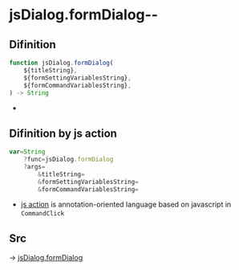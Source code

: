 # jsDialog.formDialog--

## Difinition

```js.js
function jsDialog.formDialog(
	${titleString},
	${formSettingVariablesString},
	${formCommandVariablesString},
) -> String
```

- 


## Difinition by js action

```js.js
var=String
	?func=jsDialog.formDialog
	?args=
		&titleString=
		&formSettingVariablesString=
		&formCommandVariablesString=
```

- [js action](#) is annotation-oriented language based on javascript in `CommandClick`



## Src

-> [jsDialog.formDialog](https://github.com/puutaro/CommandClick/blob/master/app/src/main/java/com/puutaro/commandclick/fragment_lib/terminal_fragment/js_interface/dialog/JsDialog.kt#L138)


